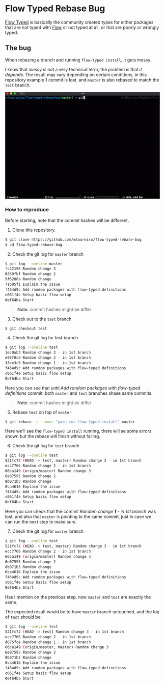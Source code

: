 # Flow Typed Rebase Bug

[Flow Typed](https://github.com/flow-typed/flow-typed) is basically the community created types for either packages that are not typed with [Flow](https://flow.org/) or not typed at all, or that are poorly or wrongly typed.

## The bug

When rebasing a branch and running `flow-typed install`, it gets messy.

I know that _messy_ is not a very technical term, the problem is that _it depends_. The result may vary depending on certain conditions, in this repository example 1 commit is lost, and `master` is also rebased to match the `test` branch.

![bug reprodution](./flow-typed-bug-short.gif)


### How to reproduce

Before starting, note that the commit hashes will be different.

1. Clone this repository.

```sh
$ git clone https://github.com/mloureiro/flow-typed-rebase-bug
$ cd flow-typed-rebase-bug
```

2. Check the git log for `master` branch

```sh
$ git log --oneline master
fc22196 Random change 3
8359fbf Random change 2
5f6280a Random change
71605f1 Explain the issue
f464d9c Add random packages with flow-typed definitions
c061f4e Setup basic flow setup
0ef64ba Start
```

> **Note**: commit hashes might be differ

3. Check out to the `test` branch

```sh
$ git checkout test
```

4. Check the git log for test branch

```sh
$ git log --oneline test
1ec9ab3 Random change 3 - in 1st branch
e96f8cd Random change 2 - in 1st branch
33ee3c9 Random change 1 - in 1st branch
f464d9c Add random packages with flow-typed definitions
c061f4e Setup basic flow setup
0ef64ba Start
```

Here you can see that until _Add random packages with flow-typed definitions_ commit, both `master` and `test` branches shase same commits.

> **Note**: commit hashes might be differ

5. Rebase `test` on top of `master`

```sh
$ git rebase -i --exec "yarn run flow-typed install" master
```

Here we'll see the `flow-typed install` running, there will se some errors shown but the rebase will finish without failing.

6. Check the git log for `test` branch

```sh
$ git log --oneline test
521fc72 (HEAD -> test, master) Random change 3 - in 1st branch
ecc7766 Random change 2 - in 1st branch
66ca149 (origin/master) Random change 3
6e07595 Random change 2
8b071b3 Random change
0ca4616 Explain the issue
f464d9c Add random packages with flow-typed definitions
c061f4e Setup basic flow setup
0ef64ba Start
```

Here you can check that the commit _Random change **1** - in 1st branch_ was lost, and also that `master` is pointing to the same commit, just in case we can run the next step to make sure.

7. Check the git log for `master` branch

```sh
$ git log --oneline test
521fc72 (HEAD -> test, master) Random change 3 - in 1st branch
ecc7766 Random change 2 - in 1st branch
66ca149 (origin/master) Random change 3
6e07595 Random change 2
8b071b3 Random change
0ca4616 Explain the issue
f464d9c Add random packages with flow-typed definitions
c061f4e Setup basic flow setup
0ef64ba Start
```

Has I mention on the previous step, now `master` and `test` are exactly the same.

The expected result would be to have `master` branch untouched, and the log of `test` should be:


```sh
$ git log --oneline test
521fc72 (HEAD -> test) Random change 3 - in 1st branch
ecc7766 Random change 2 - in 1st branch
d875fca Random change 1 - in 1st branch
66ca149 (origin/master, master) Random change 3
6e07595 Random change 2
8b071b3 Random change
0ca4616 Explain the issue
f464d9c Add random packages with flow-typed definitions
c061f4e Setup basic flow setup
0ef64ba Start
```

